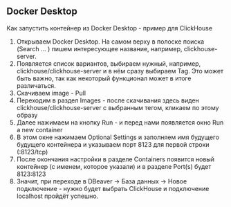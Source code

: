 ## Docker Desktop

Как запустить контейнер из Docker Desktop - пример для ClickHouse

1. Открываем Docker Desktop. На самом верху в полоске поиска (Search ... ) пишем интересующее название, например, clickhouse-server.
2. Появляется список вариантов, выбираем нужный, например, clickhouse/clickhouse-server и в нём сразу выбираем Tag. Это может быть важно, так как некоторый функционал может в итоге различаться.
3. Скачиваем image - Pull
4. Переходим в раздел Images - после скачивания здесь виден clickhouse/clickhouse-server с выбранным тегом, кликаем по этому образу
5. Далее нажимаем на кнопку Run - и перед нами появляется окно Run a new container
6. В этом окне нажимаем Optional Settings и заполняем имя будущего будущего контейнера и указываем порт 8123 для первой строки (:8123/tcp)
7. После окончания настройки в разделе Containers появится новый контейнер (с именем, которое указали) и в разделе Port(s) будет 8123:8123
8. Значит, при переходе в DBeaver → База данных → Новое подключение - нужно будет выбрать ClickHouse и подключение localhost пройдёт успешно.
